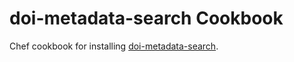 doi-metadata-search Cookbook
============================

Chef cookbook for installing [doi-metadata-search](https://github.com/crosscite/doi-metadata-search).
